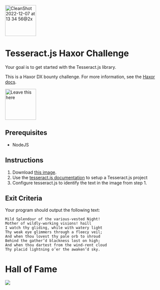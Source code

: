 <img height="100" alt="CleanShot 2022-12-07 at 13 34 56@2x" src="https://user-images.githubusercontent.com/318295/206278452-7823741a-8910-4c4c-8e9b-693cd1141052.png">

# Tesseract.js Haxor Challenge

Your goal is to get started with the Tesseract.js library. 

This is a Haxor DX bounty challenge. For more information, see the [Haxor docs](https://github.com/haxordx/challenges).

<a href="https://github.com/haxordx/challenges"><img src="https://user-images.githubusercontent.com/318295/206277369-fc07ee13-452b-41da-abbc-c8a871e15216.png" width="100" alt="Leave this here" /></a>

## Prerequisites

- NodeJS

## Instructions

1. Download [this image](https://i.imgur.com/EAREK9a.png).
2. Use the [tesseract.js documentation](https://github.com/naptha/tesseract.js#tesseractjs) to setup a Tesseract.js project
3. Configure tesseract.js to identify the text in the image from step 1.

## Exit Criteria

Your program should output the following text:

```
Mild Splendour of the various-vested Night!
Mother of wildly-working visions! haill
I watch thy gliding, while with watery light
Thy weak eye glimmers through a fleecy veil;
And when thou lovest thy pale orb to shroud
Behind the gather’d blackness lost on high;
And when thou dartest from the wind-rent cloud
Thy placid lightning o’er the awaken’d sky.
```

# Hall of Fame

<a href="https://github.com/haxordx/haxor-challenge-template/graphs/contributors">
  <img src="https://contrib.rocks/image?repo=haxordx/haxor-challenge-template" />
</a>


